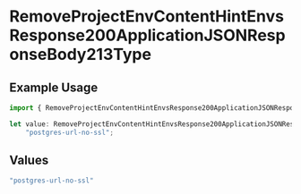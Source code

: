 # RemoveProjectEnvContentHintEnvsResponse200ApplicationJSONResponseBody213Type

## Example Usage

```typescript
import { RemoveProjectEnvContentHintEnvsResponse200ApplicationJSONResponseBody213Type } from "@simplesagar/vercel/models/removeprojectenvop.js";

let value: RemoveProjectEnvContentHintEnvsResponse200ApplicationJSONResponseBody213Type =
    "postgres-url-no-ssl";
```

## Values

```typescript
"postgres-url-no-ssl"
```